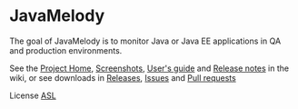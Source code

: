 ﻿JavaMelody
=========================

The goal of JavaMelody is to monitor Java or Java EE applications in QA and production environments.

See the [Project Home](../../wiki/Home), [Screenshots](../../wiki/Screenshots#charts), [User's guide](../../wiki/UserGuide) and [Release notes](../../wiki/ReleaseNotes) in the wiki,
or see downloads in [Releases](../../releases), [Issues](../../issues) and [Pull requests](../../pulls)

License [ASL](http://www.apache.org/licenses/LICENSE-2.0)
